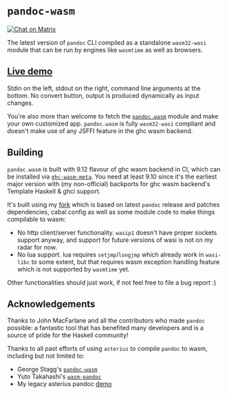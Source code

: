 # `pandoc-wasm`

[![Chat on Matrix](https://matrix.to/img/matrix-badge.svg)](https://matrix.to/#/#haskell-wasm:matrix.terrorjack.com)

The latest version of `pandoc` CLI compiled as a standalone
`wasm32-wasi` module that can be run by engines like `wasmtime` as
well as browsers.

## [Live demo](https://tweag.github.io/pandoc-wasm)

Stdin on the left, stdout on the right, command line arguments at the
bottom. No convert button, output is produced dynamically as input
changes.

You're also more than welcome to fetch the
[`pandoc.wasm`](https://tweag.github.io/pandoc-wasm/pandoc.wasm)
module and make your own customized app. `pandoc.wasm` is fully
`wasm32-wasi` compliant and doesn't make use of any JSFFI feature in
the ghc wasm backend.

## Building

`pandoc.wasm` is built with 9.12 flavour of ghc wasm backend in CI,
which can be installed via
[`ghc-wasm-meta`](https://gitlab.haskell.org/haskell-wasm/ghc-wasm-meta). You
need at least 9.10 since it's the earliest major version with (my
non-official) backports for ghc wasm backend's Template Haskell & ghci
support.

It's built using my
[fork](https://github.com/haskell-wasm/pandoc/tree/wasm) which is
based on latest `pandoc` release and patches dependencies, cabal
config as well as some module code to make things compilable to wasm:

- No http client/server functionality. `wasip1` doesn't have proper
  sockets support anyway, and support for future versions of wasi is
  not on my radar for now.
- No lua support. lua requires `setjmp`/`longjmp` which already work
  in `wasi-libc` to some extent, but that requires wasm exception
  handling feature which is not supported by `wasmtime` yet.

Other functionalities should just work, if not feel free to file a bug
report :)

## Acknowledgements

Thanks to John MacFarlane and all the contributors who made `pandoc`
possible: a fantastic tool that has benefited many developers and is a
source of pride for the Haskell community!

Thanks to all past efforts of using `asterius` to compile `pandoc` to
wasm, including but not limited to:

- George Stagg's [`pandoc-wasm`](https://github.com/georgestagg/pandoc-wasm)
- Yuto Takahashi's [`wasm-pandoc`](https://github.com/y-taka-23/wasm-pandoc)
- My legacy asterius pandoc [demo](https://asterius.netlify.app/demo/pandoc/pandoc.html)
